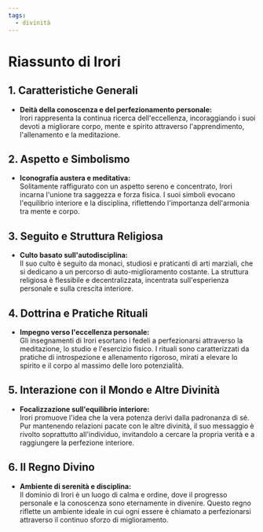 ```yaml
---
tags:
  - divinità
---
```

# Riassunto di Irori

## 1. Caratteristiche Generali
- **Deità della conoscenza e del perfezionamento personale:**  
  Irori rappresenta la continua ricerca dell'eccellenza, incoraggiando i suoi devoti a migliorare corpo, mente e spirito attraverso l'apprendimento, l'allenamento e la meditazione.

## 2. Aspetto e Simbolismo
- **Iconografia austera e meditativa:**  
  Solitamente raffigurato con un aspetto sereno e concentrato, Irori incarna l'unione tra saggezza e forza fisica. I suoi simboli evocano l'equilibrio interiore e la disciplina, riflettendo l'importanza dell'armonia tra mente e corpo.

## 3. Seguito e Struttura Religiosa
- **Culto basato sull'autodisciplina:**  
  Il suo culto è seguito da monaci, studiosi e praticanti di arti marziali, che si dedicano a un percorso di auto-miglioramento costante. La struttura religiosa è flessibile e decentralizzata, incentrata sull'esperienza personale e sulla crescita interiore.

## 4. Dottrina e Pratiche Rituali
- **Impegno verso l'eccellenza personale:**  
  Gli insegnamenti di Irori esortano i fedeli a perfezionarsi attraverso la meditazione, lo studio e l'esercizio fisico. I rituali sono caratterizzati da pratiche di introspezione e allenamento rigoroso, mirati a elevare lo spirito e il corpo al massimo delle loro potenzialità.

## 5. Interazione con il Mondo e Altre Divinità
- **Focalizzazione sull'equilibrio interiore:**  
  Irori promuove l'idea che la vera potenza derivi dalla padronanza di sé. Pur mantenendo relazioni pacate con le altre divinità, il suo messaggio è rivolto soprattutto all'individuo, invitandolo a cercare la propria verità e a raggiungere la perfezione interiore.

## 6. Il Regno Divino
- **Ambiente di serenità e disciplina:**  
  Il dominio di Irori è un luogo di calma e ordine, dove il progresso personale e la conoscenza sono eternamente in divenire. Questo regno riflette un ambiente ideale in cui ogni essere è chiamato a perfezionarsi attraverso il continuo sforzo di miglioramento.
